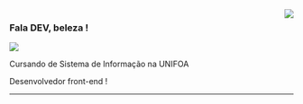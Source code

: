 <img align='right' src="https://github-readme-stats.vercel.app/api?username=lucasabdouni&show_icons=true&title_color=783c00&text_color=af552e&icon_color=783c00&bg_color=f8efd4&cache_seconds=2300">

### Fala DEV, beleza !

<img src="https://img.shields.io/static/v1?label=Overview&message=LUCAS&color=f8efd4&style=for-the-badge&logo=GitHub">

<p>

Cursando de Sistema de Informação na UNIFOA  <br/>

Desenvolvedor front-end !

</p>
<hr>
